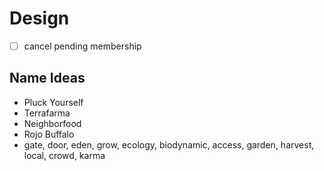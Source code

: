 # Design

- [ ] cancel pending membership

## Name Ideas
- Pluck Yourself
- Terrafarma
- Neighborfood
- Rojo Buffalo
- gate, door, eden, grow, ecology, biodynamic, access, garden, harvest, local, crowd, karma


